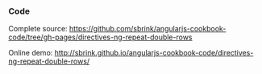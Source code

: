 ### Code

Complete source:
<https://github.com/sbrink/angularjs-cookbook-code/tree/gh-pages/directives-ng-repeat-double-rows>

Online demo:
<http://sbrink.github.io/angularjs-cookbook-code/directives-ng-repeat-double-rows/>